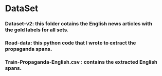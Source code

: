 # DataSet

### Dataset-v2: this folder cotains the English news articles with the gold labels for all sets.

### Read-data: this python code that I wrote to extract the propaganda spans.

### Train-Propaganda-English.csv : contains the extracted English spans.


